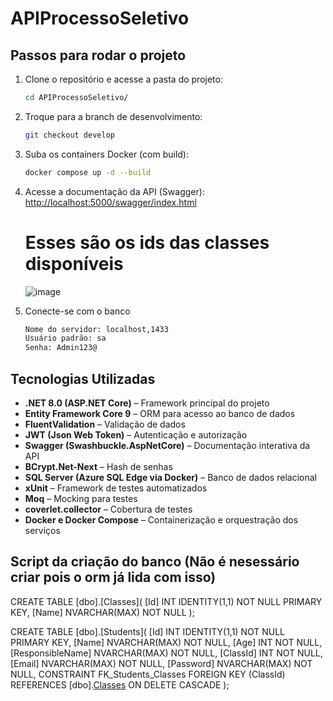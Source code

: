 # APIProcessoSeletivo

## Passos para rodar o projeto

1. Clone o repositório e acesse a pasta do projeto:
   ```bash
   cd APIProcessoSeletivo/
   ```

2. Troque para a branch de desenvolvimento:
   ```bash
   git checkout develop
   ```

3. Suba os containers Docker (com build):
   ```bash
   docker compose up -d --build
   ```

4. Acesse a documentação da API (Swagger):
   [http://localhost:5000/swagger/index.html](http://localhost:5000/swagger/index.html)
   # Esses são os ids das classes disponíveis
   ![image](https://github.com/user-attachments/assets/9f398dfe-3b75-441b-b8dd-7fa7febc3008)

6. Conecte-se com o banco 
  
      ```bash
    Nome do servidor: localhost,1433
    Usuário padrão: sa
    Senha: Admin123@
   ```
## Tecnologias Utilizadas

- **.NET 8.0 (ASP.NET Core)** – Framework principal do projeto
- **Entity Framework Core 9** – ORM para acesso ao banco de dados
- **FluentValidation** – Validação de dados
- **JWT (Json Web Token)** – Autenticação e autorização
- **Swagger (Swashbuckle.AspNetCore)** – Documentação interativa da API
- **BCrypt.Net-Next** – Hash de senhas
- **SQL Server (Azure SQL Edge via Docker)** – Banco de dados relacional
- **xUnit** – Framework de testes automatizados
- **Moq** – Mocking para testes
- **coverlet.collector** – Cobertura de testes
- **Docker e Docker Compose** – Containerização e orquestração dos serviços

## Script da criação do banco (Não é nesessário criar pois o orm já lida com isso)
CREATE TABLE [dbo].[Classes](
    [Id] INT IDENTITY(1,1) NOT NULL PRIMARY KEY,
    [Name] NVARCHAR(MAX) NOT NULL
);

CREATE TABLE [dbo].[Students](
    [Id] INT IDENTITY(1,1) NOT NULL PRIMARY KEY,
    [Name] NVARCHAR(MAX) NOT NULL,
    [Age] INT NOT NULL,
    [ResponsibleName] NVARCHAR(MAX) NOT NULL,
    [ClassId] INT NOT NULL,
    [Email] NVARCHAR(MAX) NOT NULL,
    [Password] NVARCHAR(MAX) NOT NULL,
    CONSTRAINT FK_Students_Classes FOREIGN KEY (ClassId)
        REFERENCES [dbo].[Classes]([Id])
        ON DELETE CASCADE
);


